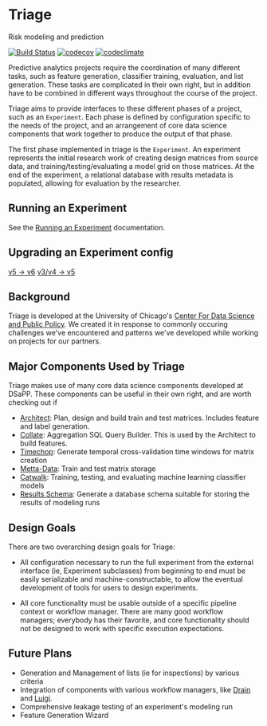 # Triage

Risk modeling and prediction

[![Build Status](https://travis-ci.org/dssg/triage.svg?branch=master)](https://travis-ci.org/dssg/triage)
[![codecov](https://codecov.io/gh/dssg/triage/branch/master/graph/badge.svg)](https://codecov.io/gh/dssg/triage)
[![codeclimate](https://codeclimate.com/github/dssg/triage.png)](https://codeclimate.com/github/dssg/triage)


Predictive analytics projects require the coordination of many different tasks, such as feature generation, classifier training, evaluation, and list generation. These tasks are complicated in their own right, but in addition have to be combined in different ways throughout the course of the project. 

Triage aims to provide interfaces to these different phases of a project, such as an `Experiment`. Each phase is defined by configuration specific to the needs of the project, and an arrangement of core data science components that work together to produce the output of that phase.

The first phase implemented in triage is the `Experiment`. An experiment represents the initial research work of creating design matrices from source data, and training/testing/evaluating a model grid on those matrices. At the end of the experiment, a relational database with results metadata is populated, allowing for evaluation by the researcher.


## Running an Experiment
See the [Running an Experiment](experiments/running.md) documentation.

## Upgrading an Experiment config
[v5 -> v6](experiments/upgrade-to-v6.md)
[v3/v4 -> v5](experiments/upgrade-to-v5.md)


## Background

Triage is developed at the University of Chicago's [Center For Data Science and Public Policy](http://dsapp.uchicago.edu). We created it in response to commonly occuring challenges we've encountered and patterns we've developed while working on projects for our partners.

## Major Components Used by Triage

Triage makes use of many core data science components developed at DSaPP. These components can be useful in their own right, and are worth checking out if 

* [Architect](https://github.com/dssg/architect): Plan, design and build train and test matrices. Includes feature and label generation.
* [Collate](https://github.com/dssg/collate): Aggregation SQL Query Builder. This is used by the Architect to build features.
* [Timechop](https://github.com/dssg/timechop): Generate temporal cross-validation time windows for matrix creation
* [Metta-Data](https://github.com/dssg/metta-data): Train and test matrix storage
* [Catwalk](https://github.com/dssg/catwalk): Training, testing, and evaluating machine learning classifier models
* [Results Schema](https://github.com/dssg/results-schema): Generate a database schema suitable for storing the results of modeling runs


## Design Goals

There are two overarching design goals for Triage:

- All configuration necessary to run the full experiment from the external interface (ie, Experiment subclasses) from beginning to end must be easily serializable and machine-constructable, to allow the eventual development of tools for users to design experiments. 

- All core functionality must be usable outside of a specific pipeline context or workflow manager. There are many good workflow managers; everybody has their favorite, and core functionality should not be designed to work with specific execution expectations.


## Future Plans

- Generation and Management of lists (ie for inspections) by various criteria
- Integration of components with various workflow managers, like [Drain](https://github.com/dssg/drain) and [Luigi](https://github.com/spotify/luigi).
- Comprehensive leakage testing of an experiment's modeling run
- Feature Generation Wizard
